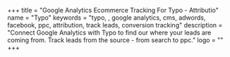 +++
title = "Google Analytics Ecommerce Tracking For Typo - Attributio"
name = "Typo"
keywords = "typo, , google analytics, cms, adwords, facebook, ppc, attribution, track leads, conversion tracking"
description = "Connect Google Analytics with Typo to find our where your leads are coming from. Track leads from the source - from search to ppc."
logo = ""
+++
